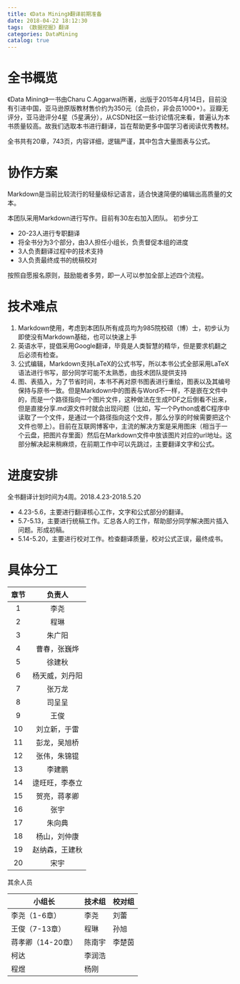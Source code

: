 ```yaml
---
title: 《Data Mining》翻译前期准备
date: 2018-04-22 18:12:30
tags: 《数据挖掘》翻译
categories: DataMining
catalog: true
---
```

# 全书概览
《Data Mining》一书由Charu C.Aggarwal所著，出版于2015年4月14日，目前没有引进中国，亚马逊原版教材售价约为350元（会员价，非会员1000+）。豆瓣无评分，亚马逊评分4星（5星满分），从CSDN社区一些讨论情况来看，普遍认为本书质量较高。故我们选取本书进行翻译，旨在帮助更多中国学习者阅读优秀教材。

全书共有20章，743页，内容详细，逻辑严谨，其中包含大量图表与公式。

# 协作方案
Markdown是当前比较流行的轻量级标记语言，适合快速简便的编辑出高质量的文本。

本团队采用Markdown进行写作。目前有30左右加入团队。
初步分工

* 20-23人进行专职翻译
* 将全书分为3个部分，由3人担任小组长，负责督促本组的进度
* 3人负责翻译过程中的技术支持
* 3人负责最终成书的统稿校对


按照自愿报名原则，鼓励能者多劳，即一人可以参加全部上述四个流程。

# 技术难点
1. Markdown使用，考虑到本团队所有成员均为985院校硕（博）士，初步认为即使没有Markdown基础，也可以快速上手
2. 英语水平，提倡采用Google翻译，毕竟是人类智慧的精华，但是要求机翻之后必须有检查。
3. 公式编辑，Markdown支持LaTeX的公式书写，所以本书公式全部采用LaTeX语法进行书写，部分同学可能不太熟悉，由技术团队提供支持
4. 图、表插入，为了节省时间，本书不再对原书图表进行重绘，图表以及其编号保持与原书一致。但是Markdown中的图表与Word不一样，不是嵌在文件中的，而是一个路径指向一个图片文件，这种做法在生成PDF之后倒看不出来，但是直接分享.md源文件时就会出现问题（比如，写一个Python或者C程序中读取了一个文件，是通过一个路径指向这个文件，那么分享的时候需要把这个文件也带上）。目前在互联网博客中，主流的解决方案是采用图床（相当于一个云盘，把图片存里面）然后在Markdown文件中放该图片对应的url地址。这部分解决起来稍麻烦，在前期工作中可以先跳过，主要翻译文字和公式。

# 进度安排
全书翻译计划时间为4周。2018.4.23-2018.5.20

* 4.23-5.6，主要进行翻译核心工作，文字和公式部分的翻译。
* 5.7-5.13，主要进行统稿工作。汇总各人的工作，帮助部分同学解决图片插入问题。形成初稿。
* 5.14-5.20，主要进行校对工作。检查翻译质量，校对公式正误，最终成书。

# 具体分工

章节|负责人
:---:|:---:
1|李尧
2|程琳
3|朱广阳
4|曹春，张巍烨
5|徐建秋
6|杨天威，刘丹阳
7|张万龙
8|司呈呈
9|王俊
10|刘立新，于雷
11|彭龙，吴旭桥
12|张伟，朱锦锟
13|李建鹏
14|逯旺旺，李泰立
15|贺亮，蒋孝卿
16|张宇
17|朱向典
18|杨山，刘仲康
19|赵纳森，王建秋
20|宋宇

其余人员

小组长|技术组|校对组
---|---|---
李尧（1-6章）|李尧|刘蕾
王俊（7-13章）|程琳|孙旭
蒋孝卿（14-20章）|陈南宇|李楚茵
 |柯达|李润浩
 |程煜|杨刚
